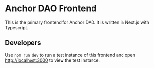 # Anchor DAO Frontend

This is the primary frontend for Anchor DAO. It is written in Next.js with Typescript.

## Developers
Use `npm run dev` to run a test instance of this frontend and open <http://localhost:3000> to view the test instance.